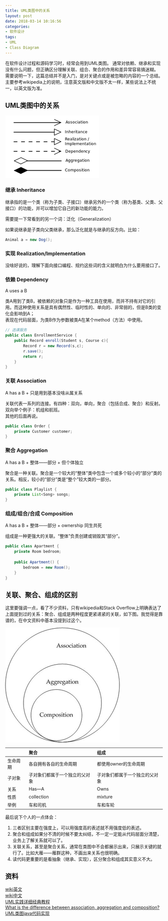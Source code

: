 ```yaml
---
title: UML类图中的关系
layout: post
date: 2018-03-14 10:16:56
categories:
- 软件设计
tags:
- UML
- Class Diagram
---
```


在软件设计过程和源码学习时，经常会用到UML类图。
通常对依赖、继承和实现没有什么问题，但正确区分理解关联、组合、聚合的作用和差异常容易搞迷糊。  
需要说明一下，这篇总结并不是入门，是对关键点或是被忽略的内容的一个总结。主要参考wikipedia上的说明，注意英文版和中文版不太一样，某些说法上不统一，以英文版为准。


## UML类图中的关系

![uml notations](2018-03-14-UML-Class-Diagram-Relations/Uml_class_relation_arrows_en.svg.png)


### 继承 Inheritance

继承指的是一个类（称为子类、子接口）继承另外的一个类（称为基类、父类、父接口）的功能，并可以增加它自己的新功能的能力。  

需要提一下常看到的另一个词：泛化（Generalization）

如果说继承是子类向父类继承，那么泛化就是与继承的反方向。比如：

```java
Animal a = new Dog();
```
### 实现 Realization/Implementation

没啥好说的，理解下面向接口编程、规约这些词的含义就明白为什么要用接口了。

### 依赖 Dependency

A uses a B 

类A用到了类B，被依赖的对象只是作为一种工具在使用，而并不持有对它的引用。而这种使用关系是具有偶然性、临时性的、单向的、非常弱的，但是B类的变化会影响到A；  
表现在代码层面，为类B作为参数被类A在某个method（方法）中使用。  

```java
// 选课服务
public class EnrollmentService {
    public Record enroll(Student s, Course c){
        Record r = new Record(s,c);
        r.save();
        return r;
    }
}
```

### 关联 Association

A has a B + 只是用到基本没啥从属关系

关联代表一系列的连接。有四种：双向，单向，聚合（包括合成、聚合）和反射。  
双向举个例子：机组和航班。  
其他的后面再说。

```java
public class Order {
    private Customer customer;
}
```

### 聚合 Aggregation

A has a B + 整体——部分 + 但个体独立

聚合是一种关联。聚合是一个较大的“整体”类中包含一个或多个较小的“部分”类的关系。相反，较小的“部分”类是“整个”较大类的一部分。

```java
public class Playlist {
    private List<Song> songs;
}
```

### 组成/组合/合成 Composition

A has a B + 整体——部分 + ownership 同生共死

组成是一种更强大的关联。“整体”负责创建或销毁其“部分”。

```java
public class Apartment {
    private Room bedroom;

    public Apartment() {
        bedroom = new Room();
    }
}
```

## 关联、聚合、组成的区别

这里要强调一点，看了不少资料，只有wikipedia和Stack Overflow上明确表达了上面提到过的关系：聚合、组成是两种程度更紧递紧的关联，如下图。我觉得是靠谱的，在中文资料中基本没提到过这个。

![uml notations](2018-03-14-UML-Class-Diagram-Relations/jNyV5.jpg)

|   |  聚合  | 组成 |
|:------------- |:---------------| :-------------|
| 生命周期     | 各自拥有各自的生命周期|都使用owner的生命周期 |
| 子对象     | 子对象们都属于一个独立的父对象|子对象们都属于一个独立的父对象|
| 关系 | Has—A    |  Owns |
|性质| collection | mixture |
|举例|车和司机|车和车轮|

最后说下个人的一点体会：  

1. 三者区别主要在强度上，可以用强度高的表述就不用强度低的表述。
2. 聚合和组成如果分不清的时候不要太纠结，不一定一定能从代码层面分清楚，业务上了解关系就可以了。
3. 关联关系，甚至是聚合关系，通常在类图中不会都展示出来，只展示关键的就行了。比如大雁——雁群这种，不画出来关系也很明确。
4. 读代码更重要的是看抽象（继承、实现），区分聚合和组成其实意义不大。



## 资料

[wiki英文](https://en.wikipedia.org/wiki/Class_diagram)   
[wiki中文](https://zh.wikipedia.org/wiki/%E9%A1%9E%E5%88%A5%E5%9C%96)   
[UML实践详细经典教程](http://www.uml.org.cn/oobject/201609092.asp)  
[What is the difference between association, aggregation and composition?](https://stackoverflow.com/questions/885937/what-is-the-difference-between-association-aggregation-and-composition)  
[UML类图java代码实现](http://blog.csdn.net/cjf1002361126/article/details/52750668)  

